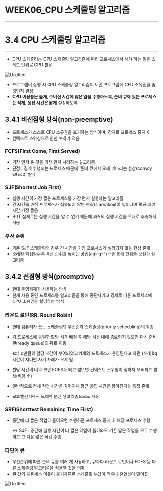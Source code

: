 # WEEK06_CPU 스케줄링 알고리즘

---

# 3.4 CPU 스케줄링 알고리즘

---

- CPU 스케줄러는 CPU 스케줄링 알고리즘에 따라 프로세스에서 해야 하는 일을 스레드 단위로 CPU 할당

![Untitled](WEEK06_CPU%20%E1%84%89%E1%85%B3%E1%84%8F%E1%85%A6%E1%84%8C%E1%85%AE%E1%86%AF%E1%84%85%E1%85%B5%E1%86%BC%20%E1%84%8B%E1%85%A1%E1%86%AF%E1%84%80%E1%85%A9%E1%84%85%E1%85%B5%E1%84%8C%E1%85%B3%E1%86%B7%2078c68139943e406ea0136abc365bb5b8/Untitled.png)

- 프로그램이 실행 시 CPU 스케줄링 알고리즘이 어떤 프로그램에 CPU 소유권을 줄 것인지 결정
- **CPU 이용률은 높게**, **주어진 시간에 많은 일을 수행하도록**, **준비 큐에 있는 프로세스는 적게**, **응답 시간은 짧게** 설정하도록

## 3.4.1 비선점형 방식(non-preemptive)

- 프로세스가 스스로 CPU 소유권을 포기하는 방식이며, 강제로 프로세스 중지 X
- 컨텍스트 스위칭으로 인한 부하가 적음

### FCFS(First Come, First Served)

- 가장 먼저 온 것을 가장 먼저 처리하는 알고리즘
- 단점 : 길게 수행되는 프로세스 때문에 ‘준비 큐에서 오래 기다리는 현상(convoy effect)’ 발생

### SJF(Shortest Job First)

- 실행 시간이 가장 짧은 프로세스를 가장 먼저 실행하는 알고리즘
- 긴 시간을 가진 프로세스가 실행되지 않는 현상(starvation)이 일어나며 평균 대기 시간 가장 짧음
- BUT 실제로는 실행 시간을 알 수 없기 때문에 과거의 실행 시간을 토대로 추측해서 사용

### 우선 순위

- 기존 SJF 스케줄링의 경우 긴 시간을 가진 프로세스가 실행되지 않는 현상 존재
- 오래된 작업일수록 우선 순위를 높이는 방법(aging**)**을 통해 단점을 보완한 알고리즘

## 3.4.2 선점형 방식(preemptive)

- 현대 운영체제가 사용하는 방식
- 현재 사용 중인 프로세스를 알고리즘을 통해 중단시키고 강제로 다른 프로세스에 CPU 소유권을 할당하는 방식

### 라운드 로빈(RR, Round Robin)

- 현대 컴퓨터가 쓰는 스케줄링인 우선순위 스케줄링(priority scheduling)의 일종
- 각 프로세스에 동일한 할당 시간 배정 후 해당 시간 내에 종료되지 않으면 다시 준비 큐(ready queue)의 뒤로 이동
    
    ex ) q만큼의 할당 시간이 부여되었고 N개의 프로세스가 운영된다고 하면 (N-1)&q 시간이 지나면 자기 차례가 오게 됨
    
- 할당 시간이 너무 크면 FCFS가 되고 짧으면 컨텍스트 스위칭이 잦아져 오버헤드 발생(비용 ↑)
- 일반적으로 전체 작업 시간은 길어지나 평균 응답 시간은 짧아진다는 특징 존재
- 로드밸런서에서 트래픽 분산 알고리즘으로도 사용

### SRF(Shorttest Remaining Time First)

- 중간에 더 짧은 작업이 들어오면 수행하던 프로세스 중지 후 해당 프로세스 수행
    
    ↔ SJF : 중간에 실행 시간이 더 짧은 작업이 들어와도 기존 짧은 작업을 모두 수행하고 그 다음 짧은 작업 수행
    

### 다단계 큐

- 우선순위에 따른 준비 큐를 여러 개 사용하고, 큐마다 라운드 로빈이나 FCFS 등 다른 스케쥴링 알고리즘을 적용한 것을 의미
- 큐 간의 프로세스 이동이 불가하므로 스케줄링 부담이 적으나 유연성이 떨어짐

![Untitled](WEEK06_CPU%20%E1%84%89%E1%85%B3%E1%84%8F%E1%85%A6%E1%84%8C%E1%85%AE%E1%86%AF%E1%84%85%E1%85%B5%E1%86%BC%20%E1%84%8B%E1%85%A1%E1%86%AF%E1%84%80%E1%85%A9%E1%84%85%E1%85%B5%E1%84%8C%E1%85%B3%E1%86%B7%2078c68139943e406ea0136abc365bb5b8/Untitled%201.png)